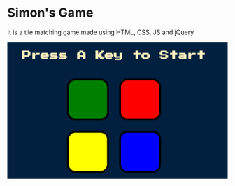 <h1>Simon's Game</h1>
<p>It is a tile matching game made using HTML, CSS, JS and jQuery</p>
<img src = "Screenshot 2025-05-11 121658.png">
